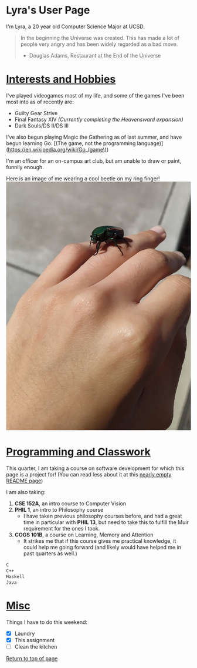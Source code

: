 # Lyra's User Page

I'm Lyra, a 20 year old Computer Science Major at UCSD.

> In the beginning the Universe was created. This has made a lot of people very angry and has been widely regarded as a bad move.
> - Douglas Adams, Restaurant at the End of the Universe


# [Interests and Hobbies](#interests-and-hobbies)

I've played videogames most of my life, and some of the games I've been most into as of recently are: 
- Guilty Gear Strive
- Final Fantasy XIV *(Currently completing the Heavensward expansion)*
- Dark Souls/DS II/DS III

I've also begun playing Magic the Gathering as of last summer, and have begun learning Go. [(The game, not the programming language)](https://en.wikipedia.org/wiki/Go_(game\))

I'm an officer for an on-campus art club, but am unable to draw or paint, funnily enough.

Here is an image of me wearing a cool beetle on my ring finger!
![ring beetle lol](images/ringBeetle.jpg)

# [Programming and Classwork](#programming-and-classwork)
This quarter, I am taking a course on software development for which this page is a project for! (You can read less about it at this [nearly empty README page](README.md))

I am also taking:
1. **CSE 152A**, an intro course to Computer Vision
2. **PHIL 1**, an intro to Philosophy course
    - I have taken previous philosophy courses before, and had a great time in particular with **PHIL 13**, but need to take this to fulfill the Muir requirement for the ones I took.
3. **COGS 101B**, a course on Learning, Memory and Attention
   - It strikes me that if this course gives me practical knowledge, it could help me going forward (and likely would have helped me in past quarters as well.)

```
C
C++
Haskell
Java
```

# [Misc](#misc)
Things I have to do this weekend:
- [x] Laundry
- [x] This assignment
- [ ] Clean the kitchen

[Return to top of page](#lyras-user-page)